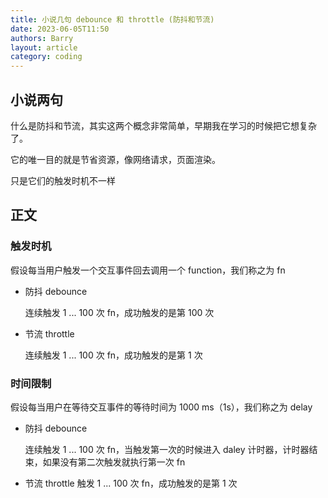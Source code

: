 ```yaml
---
title: 小说几句 debounce 和 throttle (防抖和节流)
date: 2023-06-05T11:50
authors: Barry
layout: article
category: coding
---
```


## 小说两句

什么是防抖和节流，其实这两个概念非常简单，早期我在学习的时候把它想复杂了。

它的唯一目的就是节省资源，像网络请求，页面渲染。

只是它们的触发时机不一样

## 正文

### 触发时机

假设每当用户触发一个交互事件回去调用一个 function，我们称之为 fn

- 防抖 debounce

  连续触发 1 ... 100 次 fn，成功触发的是第 100 次

- 节流 throttle

  连续触发 1 ... 100 次 fn，成功触发的是第 1 次

### 时间限制

假设每当用户在等待交互事件的等待时间为 1000 ms（1s），我们称之为 delay

- 防抖 debounce

  连续触发 1 ... 100 次 fn，当触发第一次的时候进入 daley 计时器，计时器结束，如果没有第二次触发就执行第一次 fn

- 节流 throttle
  触发 1 ... 100 次 fn，成功触发的是第 1 次

